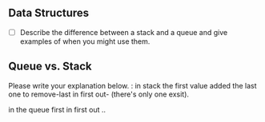 ## Data Structures
* [ ] Describe the difference between a stack and a queue and give examples of when you might use them.

## Queue vs. Stack
Please write your explanation below.
:
in stack the first value added the last one to remove-last in first out- (there's only one exsit).

in the queue first in first out .. 